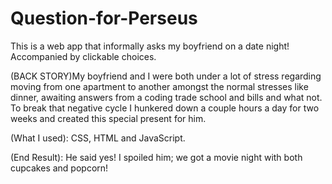 Question-for-Perseus
====================
This is a web app that informally asks my boyfriend on a date night!
Accompanied by clickable choices.

(BACK STORY)My boyfriend and I were both under a lot of stress regarding 
moving from one apartment to another amongst the normal stresses like dinner, 
awaiting answers from a coding trade school and bills and what not. 
To break that negative cycle I hunkered down a couple
hours a day for two weeks and created this special present for him.

(What I used): CSS, HTML and JavaScript.

(End Result): He said yes!
I spoiled him; we got a movie night with both cupcakes and popcorn!

